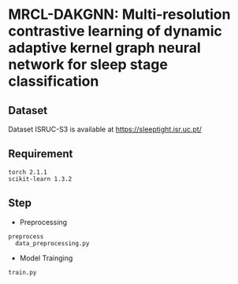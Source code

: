 # MRCL-DAKGNN: Multi-resolution contrastive learning of dynamic adaptive kernel graph neural network for sleep stage classification

## Dataset
Dataset ISRUC-S3 is available at https://sleeptight.isr.uc.pt/

## Requirement
```
torch 2.1.1
scikit-learn 1.3.2
```

## Step
* Preprocessing
```
preprocess
  data_preprocessing.py
```
* Model Trainging
```
train.py
```
